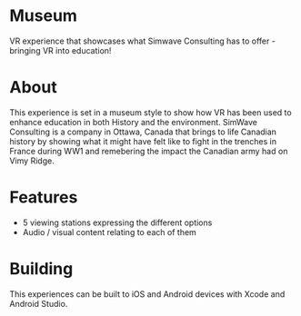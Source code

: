 # Museum
VR experience that showcases what Simwave Consulting has to offer - bringing VR into education!

# About
This experience is set in a museum style to show how VR has been used to enhance education in both History and the environment. SimWave Consulting is a company in Ottawa, Canada that brings to life Canadian history by showing what it might have felt like to fight in the trenches in France during WW1 and remebering the impact the Canadian army had on Vimy Ridge. 

# Features 
  - 5 viewing stations expressing the different options
  - Audio / visual content relating to each of them

# Building
This experiences can be built to iOS and Android devices with Xcode and Android Studio.
